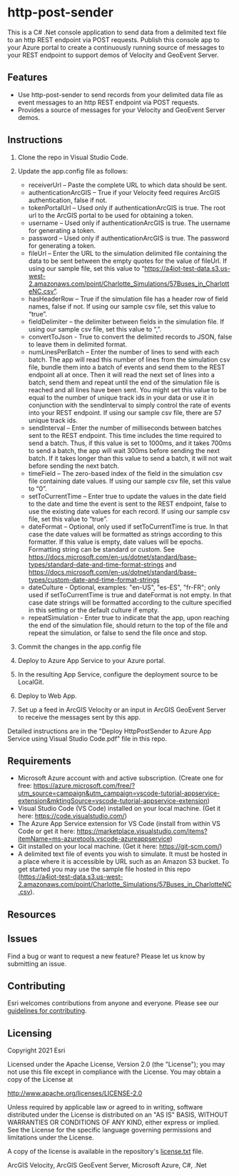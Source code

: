 # http-post-sender
This is a C# .Net console application to send data from a delimited text file to an http REST endpoint via POST requests. Publish this console app to your Azure portal to create a continuously running source of messages to your REST endpoint to support demos of Velocity and GeoEvent Server.


## Features
* Use http-post-sender to send records from your delimited data file as event messages to an http REST endpoint via POST requests. 
* Provides a source of messages for your Velocity and GeoEvent Server demos.

## Instructions

1. Clone the repo in Visual Studio Code.
2. Update the app.config file as follows:    


    -	receiverUrl – Paste the complete URL to which data should be sent.    
    -	authenticationArcGIS – True if your Velocity feed requires ArcGIS authentication, false if not.
    -	tokenPortalUrl – Used only if authenticationArcGIS is true. The root url to the ArcGIS portal to be used for obtaining a token.
    -	username – Used only if authenticationArcGIS is true. The username for generating a token.
    -	password – Used only if authenticationArcGIS is true. The password for generating a token.
    -	fileUrl – Enter the URL to the simulation delimited file containing the data to be sent between the empty quotes for the value of fileUrl. If using our sample file, set this value to “https://a4iot-test-data.s3.us-west-2.amazonaws.com/point/Charlotte_Simulations/57Buses_in_CharlotteNC.csv”.
    -	hasHeaderRow – True if the simulation file has a header row of field names, false if not. If using our sample csv file, set this value to “true”.
    -	fieldDelimiter – the delimiter between fields in the simulation file. If using our sample csv file, set this value to “,”.
    -   convertToJson - True to convert the delimited records to JSON, false to leave them in delimited format. 
    -	numLinesPerBatch – Enter the number of lines to send with each batch. The app will read this number of lines from the simulation csv file, bundle them into a batch of events and send them to the REST endpoint all at once. Then it will read the next set of lines into a batch, send them and repeat until the end of the simulation file is reached and all lines have been sent. You might set this value to be equal to the number of unique track ids in your data or use it in conjunction with the sendInterval to simply control the rate of events into your REST endpoint. If using our sample csv file, there are 57 unique track ids.
    -	sendInterval – Enter the number of milliseconds between batches sent to the REST endpoint. This time includes the time required to send a batch. Thus, if this value is set to 1000ms, and it takes 700ms to send a batch, the app will wait 300ms before sending the next batch. If it takes longer than this value to send a batch, it will not wait before sending the next batch.
    -	timeField – The zero-based index of the field in the simulation csv file containing date values. If using our sample csv file, set this value to “0”.
    -	setToCurrentTime – Enter true to update the values in the date field to the date and time the event is sent to the REST endpoint, false to use the existing date values for each record. If using our sample csv file, set this value to “true”. 
    -	dateFormat – Optional, only used if setToCurrentTime is true. In that case the date values will be formatted as strings according to this formatter. If this value is empty, date values will be epochs. Formatting string can be standard or custom. See https://docs.microsoft.com/en-us/dotnet/standard/base-types/standard-date-and-time-format-strings and https://docs.microsoft.com/en-us/dotnet/standard/base-types/custom-date-and-time-format-strings
    -	dateCulture - Optional, examples: "en-US", "es-ES", "fr-FR"; only used if setToCurrentTime is true and dateFormat is not empty. In that case date strings will be formatted according to the culture specified in this setting or the default culture if empty.
    -   repeatSimulation - Enter true to indicate that the app, upon reaching the end of the simulation file, should return to the top of the file and repeat the simulation, or false to send the file once and stop.

3. Commit the changes in the app.config file
4. Deploy to Azure App Service to your Azure portal.
5. In the resulting App Service, configure the deployment source to be LocalGit.
6. Deploy to Web App.
7. Set up a feed in ArcGIS Velocity or an input in ArcGIS GeoEvent Server to receive the messages sent by this app.

Detailed instructions are in the "Deploy HttpPostSender to Azure App Service using Visual Studio Code.pdf" file in this repo.

## Requirements

* Microsoft Azure account with and active subscription. (Create one for free: https://azure.microsoft.com/free/?utm_source=campaign&utm_campaign=vscode-tutorial-appservice-extension&mktingSource=vscode-tutorial-appservice-extension)
* Visual Studio Code (VS Code) installed on your local machine. (Get it here: https://code.visualstudio.com/)
* The Azure App Service extension for VS Code (install from within VS Code or get it here: https://marketplace.visualstudio.com/items?itemName=ms-azuretools.vscode-azureappservice)
* Git installed on your local machine. (Get it here: https://git-scm.com/)
* A delimited text file of events you wish to simulate. It must be hosted in a place where it is accessible by URL such as an Amazon S3 bucket. To get started you may use the sample file hosted in this repo (https://a4iot-test-data.s3.us-west-2.amazonaws.com/point/Charlotte_Simulations/57Buses_in_CharlotteNC.csv).


## Resources


## Issues

Find a bug or want to request a new feature?  Please let us know by submitting an issue.

## Contributing

Esri welcomes contributions from anyone and everyone. Please see our [guidelines for contributing](https://github.com/esri/contributing).

## Licensing
Copyright 2021 Esri

Licensed under the Apache License, Version 2.0 (the "License");
you may not use this file except in compliance with the License.
You may obtain a copy of the License at

   http://www.apache.org/licenses/LICENSE-2.0

Unless required by applicable law or agreed to in writing, software
distributed under the License is distributed on an "AS IS" BASIS,
WITHOUT WARRANTIES OR CONDITIONS OF ANY KIND, either express or implied.
See the License for the specific language governing permissions and
limitations under the License.

A copy of the license is available in the repository's [license.txt]( https://github.com/kengorton/event-hub-sender/blob/master/license.txt) file.

ArcGIS Velocity, ArcGIS GeoEvent Server, Microsoft Azure, C#, .Net
